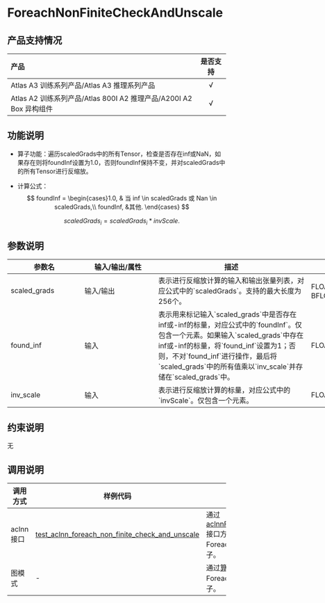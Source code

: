 # ForeachNonFiniteCheckAndUnscale

## 产品支持情况

|产品             |  是否支持  |
|:-------------------------|:----------:|
|  <term>Atlas A3 训练系列产品/Atlas A3 推理系列产品</term>   |     √    |
|  <term>Atlas A2 训练系列产品/Atlas 800I A2 推理产品/A200I A2 Box 异构组件</term>     |     √    |

## 功能说明

- 算子功能：遍历scaledGrads中的所有Tensor，检查是否存在inf或NaN，如果存在则将foundInf设置为1.0，否则foundInf保持不变，并对scaledGrads中的所有Tensor进行反缩放。

- 计算公式：
  $$
  foundInf = \begin{cases}1.0, & 当 inf \in  scaledGrads 或 Nan \in scaledGrads,\\
    foundInf, &其他.
  \end{cases}
  $$

  $$
   scaledGrads_i = {scaledGrads}_{i}*{invScale}.
  $$

## 参数说明

<table style="undefined;table-layout: fixed; width: 1005px"><colgroup>
  <col style="width: 170px">
  <col style="width: 170px">
  <col style="width: 352px">
  <col style="width: 213px">
  <col style="width: 100px">
  </colgroup>
  <thead>
    <tr>
      <th>参数名</th>
      <th>输入/输出/属性</th>
      <th>描述</th>
      <th>数据类型</th>
      <th>数据格式</th>
    </tr></thead>
  <tbody>
    <tr>
      <td>scaled_grads</td>
      <td>输入/输出</td>
      <td>表示进行反缩放计算的输入和输出张量列表，对应公式中的`scaledGrads`。支持的最大长度为256个。</td>
      <td>FLOAT32、FLOAT16、BFLOAT16</td>
      <td>ND</td>
    </tr>
    <tr>
      <td>found_inf</td>
      <td>输入</td>
      <td>表示用来标记输入`scaled_grads`中是否存在inf或-inf的标量，对应公式中的`foundInf`。仅包含一个元素。如果输入`scaled_grads`中存在inf或-inf的标量，将`found_inf`设置为1；否则，不对`found_inf`进行操作，最后将`scaled_grads`中的所有值乘以`inv_scale`并存储在`scaled_grads`中。</td>
      <td>FLOAT32</td>
      <td>ND</td>
    </tr>
    <tr>
      <td>inv_scale</td>
      <td>输入</td>
      <td>表示进行反缩放计算的标量，对应公式中的`invScale`。仅包含一个元素。</td>
      <td>FLOAT32</td>
      <td>ND</td>
    </tr>
  </tbody></table>

## 约束说明

无

## 调用说明

| 调用方式   | 样例代码           | 说明                                         |
| ---------------- | --------------------------- | --------------------------------------------------- |
| aclnn接口  | [test_aclnn_foreach_non_finite_check_and_unscale](examples/test_aclnn_foreach_non_finite_check_and_unscale.cpp) | 通过[aclnnForeachNonFiniteCheckAndUnscale](docs/aclnnForeachNonFiniteCheckAndUnscale.md)接口方式调用ForeachNonFiniteCheckAndUnscale算子。 |
| 图模式 | -  | 通过[算子IR](op_graph/foreach_non_finite_check_and_unscale_proto.h)构图方式调用ForeachNonFiniteCheckAndUnscale算子。         |

<!--[test_geir_foreach_non_finite_check_and_unscale](examples/test_geir_foreach_non_finite_check_and_unscale.cpp)-->